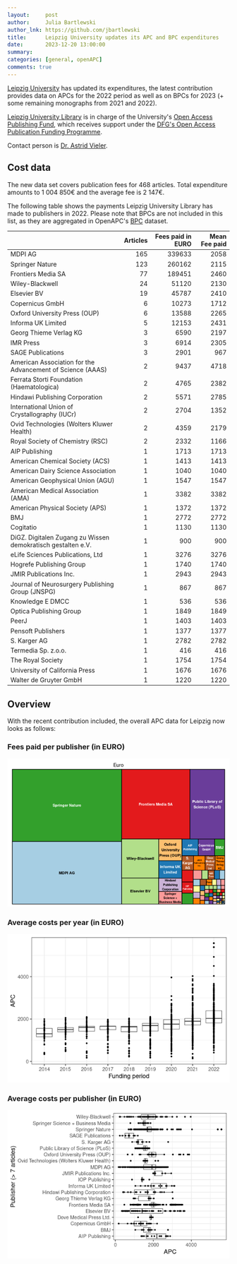```yaml
---
layout:     post
author:     Julia Bartlewski
author_lnk: https://github.com/jbartlewski
title:      Leipzig University updates its APC and BPC expenditures
date:       2023-12-20 13:00:00
summary:    
categories: [general, openAPC]
comments: true
---
```




[Leipzig University](https://www.uni-leipzig.de/en) has updated its expenditures, the latest contribution provides data on APCs for the 2022 period as well as on BPCs for 2023 (+ some remaining monographs from 2021 and 2022).

[Leipzig University Library](http://www.ub.uni-leipzig.de/en/home/) is in charge of the University's [Open Access Publishing Fund](https://www.ub.uni-leipzig.de/en/open-science/publishing-fund/), which receives support under the [DFG's Open Access Publication Funding Programme](https://www.dfg.de/en/research_funding/programmes/infrastructure/lis/open_access/infrastructure_funding/).

Contact person is [Dr. Astrid Vieler](mailto:openaccess@ub.uni-leipzig.de).

## Cost data



The new data set covers publication fees for 468 articles. Total expenditure amounts to 1 004 850€ and the average fee is 2 147€.

The following table shows the payments Leipzig University Library has made to publishers in 2022. Please note that BPCs are not included in this list, as they are aggregated in OpenAPC's [BPC](https://github.com/OpenAPC/openapc-de/blob/master/data/bpc.csv) dataset.



|                                                             | Articles| Fees paid in EURO| Mean Fee paid|
|:------------------------------------------------------------|--------:|-----------------:|-------------:|
|MDPI AG                                                      |      165|            339633|          2058|
|Springer Nature                                              |      123|            260162|          2115|
|Frontiers Media SA                                           |       77|            189451|          2460|
|Wiley-Blackwell                                              |       24|             51120|          2130|
|Elsevier BV                                                  |       19|             45787|          2410|
|Copernicus GmbH                                              |        6|             10273|          1712|
|Oxford University Press (OUP)                                |        6|             13588|          2265|
|Informa UK Limited                                           |        5|             12153|          2431|
|Georg Thieme Verlag KG                                       |        3|              6590|          2197|
|IMR Press                                                    |        3|              6914|          2305|
|SAGE Publications                                            |        3|              2901|           967|
|American Association for the Advancement of Science (AAAS)   |        2|              9437|          4718|
|Ferrata Storti Foundation (Haematologica)                    |        2|              4765|          2382|
|Hindawi Publishing Corporation                               |        2|              5571|          2785|
|International Union of Crystallography (IUCr)                |        2|              2704|          1352|
|Ovid Technologies (Wolters Kluwer Health)                    |        2|              4359|          2179|
|Royal Society of Chemistry (RSC)                             |        2|              2332|          1166|
|AIP Publishing                                               |        1|              1713|          1713|
|American Chemical Society (ACS)                              |        1|              1413|          1413|
|American Dairy Science Association                           |        1|              1040|          1040|
|American Geophysical Union (AGU)                             |        1|              1547|          1547|
|American Medical Association (AMA)                           |        1|              3382|          3382|
|American Physical Society (APS)                              |        1|              1372|          1372|
|BMJ                                                          |        1|              2772|          2772|
|Cogitatio                                                    |        1|              1130|          1130|
|DiGZ. Digitalen Zugang zu Wissen demokratisch gestalten e.V. |        1|               900|           900|
|eLife Sciences Publications, Ltd                             |        1|              3276|          3276|
|Hogrefe Publishing Group                                     |        1|              1740|          1740|
|JMIR Publications Inc.                                       |        1|              2943|          2943|
|Journal of Neurosurgery Publishing Group (JNSPG)             |        1|               867|           867|
|Knowledge E DMCC                                             |        1|               536|           536|
|Optica Publishing Group                                      |        1|              1849|          1849|
|PeerJ                                                        |        1|              1403|          1403|
|Pensoft Publishers                                           |        1|              1377|          1377|
|S. Karger AG                                                 |        1|              2782|          2782|
|Termedia Sp. z.o.o.                                          |        1|               416|           416|
|The Royal Society                                            |        1|              1754|          1754|
|University of California Press                               |        1|              1676|          1676|
|Walter de Gruyter GmbH                                       |        1|              1220|          1220|



## Overview

With the recent contribution included, the overall APC data for Leipzig now looks as follows:

### Fees paid per publisher (in EURO)

![plot of chunk tree_leipzig_2024_01_03_full](/figure/tree_leipzig_2024_01_03_full-1.png)

###  Average costs per year (in EURO)

![plot of chunk box_leipzig_2024_01_03_year_full](/figure/box_leipzig_2024_01_03_year_full-1.png)

###  Average costs per publisher (in EURO)

![plot of chunk box_leipzig_2024_01_03_publisher_full](/figure/box_leipzig_2024_01_03_publisher_full-1.png)
